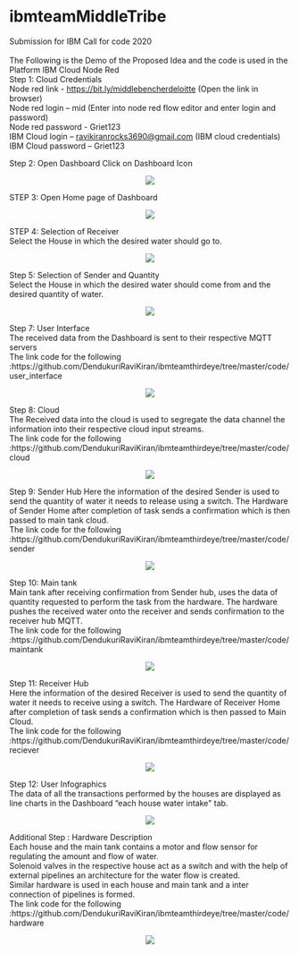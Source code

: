 # ibmteamMiddleTribe

Submission for IBM Call for code 2020 <br>
<br>
The Following is the Demo of the Proposed Idea and the code is used in the Platform IBM Cloud Node Red<br>
Step 1: Cloud Credentials<br>
	Node red link - https://bit.ly/middlebencherdeloitte  (Open the link in browser)<br>
	Node red login – mid (Enter into node red flow editor and enter login and password)<br>
	Node red password - Griet123 <br>
	IBM Cloud login – ravikiranrocks3690@gmail.com  (IBM cloud credentials) <br>
	IBM Cloud password – Griet123 

Step 2: Open Dashboard 
  Click on Dashboard Icon   
<p align="center">
  <img src="https://github.com/DendukuriRaviKiran/ibmteamthirdeye/blob/master/code/screenshots/dashboard-0.png">
</p>
STEP 3: Open Home page of Dashboard
<br>
<p align="center">
  <img src="https://github.com/DendukuriRaviKiran/ibmteamthirdeye/blob/master/code/screenshots/home-1.png">
</p>
STEP 4: Selection of Receiver <br>
        Select the House in which the desired water should go to. <br>
<p align="center">
  <img src="https://github.com/DendukuriRaviKiran/ibmteamthirdeye/blob/master/code/screenshots/senderandquantity-3.png">
</p>	
Step 5: Selection of Sender and Quantity <br>
        Select the House in which the desired water should come from and the desired quantity of water.<br>
<p align="center">
  <img src="https://github.com/DendukuriRaviKiran/ibmteamthirdeye/blob/master/code/screenshots/confirmation-4.png">
</p>
Step 7:  User Interface <br>
	 The received data from the Dashboard is sent to their 	respective MQTT servers<br>
	 The link code for the following :https://github.com/DendukuriRaviKiran/ibmteamthirdeye/tree/master/code/user_interface<br>
<p align="center">
  <img src="https://github.com/DendukuriRaviKiran/ibmteamthirdeye/blob/master/code/screenshots/userinterface-5.png">
</p>
Step 8: Cloud <br>
	The Received data into the cloud is used to segregate the data 	channel the information into their respective cloud input streams.<br>
	The link code for the following :https://github.com/DendukuriRaviKiran/ibmteamthirdeye/tree/master/code/cloud<br>
<p align="center">
  <img src="https://github.com/DendukuriRaviKiran/ibmteamthirdeye/blob/master/code/screenshots/cloud-6.png">
</p>
Step 9:  Sender Hub
	Here the information of the desired Sender is used to send the 	quantity of water it needs to release using a switch. The Hardware of Sender Home after completion 	 	 of task sends a confirmation which is then passed to main tank cloud.<br>
	The link code for the following :https://github.com/DendukuriRaviKiran/ibmteamthirdeye/tree/master/code/sender<br>
<p align="center">
  <img src="https://github.com/DendukuriRaviKiran/ibmteamthirdeye/blob/master/code/screenshots/senderhub-7.png">
</p>
Step 10: Main tank <br>
	 Main tank after receiving confirmation from Sender hub, uses 	 the data of quantity requested to perform the task from the hardware. The hardware pushes the 		 	  received water onto the receiver and sends confirmation to the receiver hub MQTT.<br>
	 The link code for the following :https://github.com/DendukuriRaviKiran/ibmteamthirdeye/tree/master/code/maintank<br>
<p align="center">
  <img src="https://github.com/DendukuriRaviKiran/ibmteamthirdeye/blob/master/code/screenshots/maintank-8.png">
</p>
Step 11: Receiver Hub <br>
	 Here the information of the desired Receiver is used to send the quantity of water it needs to receive using a switch. The Hardware of Receiver Home after completion of 	   task sends a confirmation which is then passed to Main Cloud.<br>
	 The link code for the following :https://github.com/DendukuriRaviKiran/ibmteamthirdeye/tree/master/code/reciever<br>
<p align="center">
  <img src="https://github.com/DendukuriRaviKiran/ibmteamthirdeye/blob/master/code/screenshots/maintank-8.png">
</p>
Step 12: User Infographics <br>
	 The data of all the transactions performed by the houses are displayed as line charts in the Dashboard “each house water intake" tab.<br>
<p align="center">
  <img src="https://github.com/DendukuriRaviKiran/ibmteamthirdeye/blob/master/code/screenshots/chart-10.png">
</p>
Additional Step : Hardware Description<br>
		  Each house and the main tank contains a motor and flow sensor for regulating the amount and flow of water.<br>
		  Solenoid valves in the respective house act as a switch and with the help of external pipelines an architecture for the water flow is created.<br>
		  Similar hardware is used  in each house and main tank and a inter connection of pipelines is formed.<br>
		  The link code for the following :https://github.com/DendukuriRaviKiran/ibmteamthirdeye/tree/master/code/hardware<br>
<p align="center">
  <img src="https://github.com/DendukuriRaviKiran/ibmteamthirdeye/blob/master/code/screenshots/Picture10.png">
</p>
